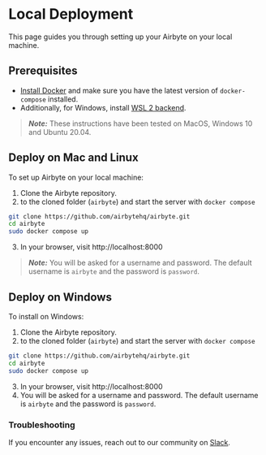 # Local Deployment
This page guides you through setting up your Airbyte on your local machine. 

## Prerequisites
* [Install Docker](https://docs.docker.com/get-docker/) and make sure you have the latest version of `docker-compose` installed.
* Additionally, for Windows, install [WSL 2 backend](https://docs.docker.com/desktop/windows/wsl/).

> **_Note:_** These instructions have been tested on MacOS, Windows 10 and Ubuntu 20.04.

## Deploy on Mac and Linux
To set up Airbyte on your local machine:

1. Clone the Airbyte repository.
2.  to the cloned folder (`airbyte`) and start the server with `docker compose`

```bash
git clone https://github.com/airbytehq/airbyte.git
cd airbyte
sudo docker compose up
```
3. In your browser, visit http://localhost:8000
> **_Note:_** You will be asked for a username and password. The default username is `airbyte` and the password is `password`.

## Deploy on Windows
To install on Windows:

1. Clone the Airbyte repository.
2.  to the cloned folder (`airbyte`) and start the server with `docker compose`

```bash
git clone https://github.com/airbytehq/airbyte.git
cd airbyte
sudo docker compose up
```
3. In your browser, visit http://localhost:8000
4. You will be asked for a username and password. The default username is `airbyte` and the password is `password`.

### Troubleshooting
If you encounter any issues, reach out to our community on [Slack](https://slack.airbyte.com/).
